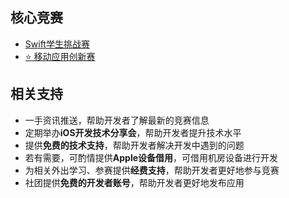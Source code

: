 ﻿## 核心竞赛

- [Swift学生挑战赛](/Article/Swift)
- [⭐️ 移动应用创新赛](/Article/MobileApplication)

## 相关支持

- 一手资讯推送，帮助开发者了解最新的竞赛信息
- 定期举办**iOS开发技术分享会**，帮助开发者提升技术水平
- 提供**免费的技术支持**，帮助开发者解决开发中遇到的问题
- 若有需要，可酌情提供**Apple设备借用**，可借用机房设备进行开发
- 为相关外出学习、参赛提供**经费支持**，帮助开发者更好地参与竞赛
- 社团提供**免费的开发者账号**，帮助开发者更好地发布应用